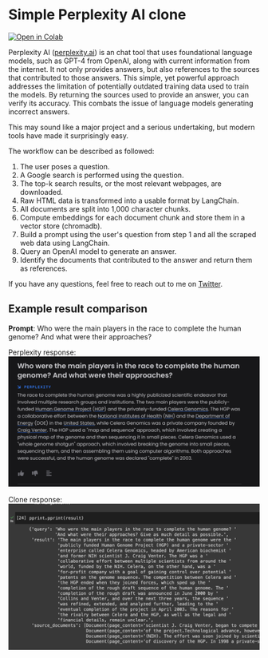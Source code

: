 # Simple Perplexity AI clone


[![Open in Colab](https://colab.research.google.com/assets/colab-badge.svg)](https://colab.research.google.com/github/mklarqvist/ai-playground/blob/main/perplexity-clone/perplexity_clone.ipynb)

Perplexity AI ([perplexity.ai](https://www.perplexity.ai)) is an chat tool that uses foundational language models, such as GPT-4 from OpenAI, along with current information from the internet. It not only provides answers, but also references to the sources that contributed to those answers. This simple, yet powerful approach addresses the limitation of potentially outdated training data used to train the models. By returning the sources used to provide an answer, you can verify its accuracy. This combats the issue of language models generating incorrect answers.

This may sound like a major project and a serious undertaking, but modern tools have made it surprisingly easy.

The workflow can be described as followed:

1. The user poses a question.
2. A Google search is performed using the question.
3. The top-k search results, or the most relevant webpages, are downloaded.
4. Raw HTML data is transformed into a usable format by LangChain.
5. All documents are split into 1,000 character chunks.
6. Compute embeddings for each document chunk and store them in a vector store (chromadb).
7. Build a prompt using the user's question from step 1 and all the scraped web data using LangChain.
8. Query an OpenAI model to generate an answer.
9. Identify the documents that contributed to the answer and return them as references.

If you have any questions, feel free to reach out to me on [Twitter](http://twitter.com/marcusklarqvist).

## Example result comparison

**Prompt**: Who were the main players in the race to complete the human genome? And what were their approaches?

Perplexity response:
![An image](perplexity_answer.png)

Clone response:
![An image](clone_answer.png)